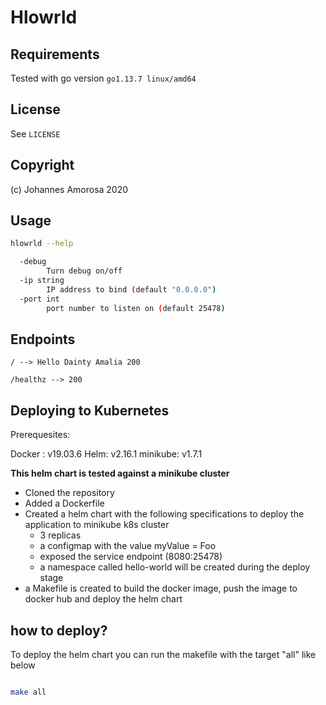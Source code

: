 # Hlowrld

## Requirements

Tested with go version `go1.13.7 linux/amd64`

## License

See `LICENSE`

## Copyright

(c) Johannes Amorosa 2020

## Usage

``` bash
hlowrld --help

  -debug
        Turn debug on/off
  -ip string
        IP address to bind (default "0.0.0.0")
  -port int
        port number to listen on (default 25478)
```

## Endpoints

`/ --> Hello Dainty Amalia 200`

`/healthz --> 200`


## Deploying to Kubernetes

Prerequesites: 

Docker : v19.03.6
Helm: v2.16.1
minikube: v1.7.1


**This helm chart is tested against a minikube cluster**



   * Cloned the repository
   * Added a Dockerfile 
   * Created a helm chart with the following specifications to deploy the application to minikube k8s cluster
      * 3 replicas
      * a configmap with the value myValue = Foo
      * exposed the service endpoint (8080:25478)
      * a namespace called hello-world will be created during the deploy stage 
   * a Makefile is created to build the docker image, push the image to docker hub and deploy the helm chart 
    
    
## how to deploy? 

To deploy the helm chart you can run the makefile with the target "all" like below 



``` bash

make all

```


            
